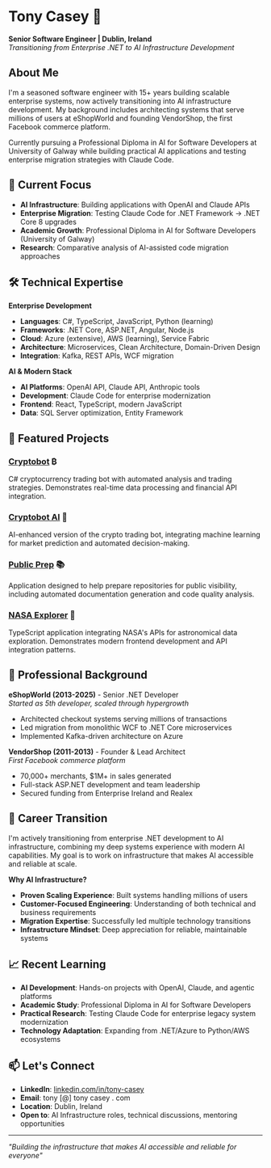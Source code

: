 # Tony Casey 👋

**Senior Software Engineer | Dublin, Ireland**  
*Transitioning from Enterprise .NET to AI Infrastructure Development*

## About Me

I'm a seasoned software engineer with 15+ years building scalable enterprise systems, now actively transitioning into AI infrastructure development. My background includes architecting systems that serve millions of users at eShopWorld and founding VendorShop, the first Facebook commerce platform.

Currently pursuing a Professional Diploma in AI for Software Developers at University of Galway while building practical AI applications and testing enterprise migration strategies with Claude Code.

## 🔭 Current Focus

- **AI Infrastructure**: Building applications with OpenAI and Claude APIs
- **Enterprise Migration**: Testing Claude Code for .NET Framework → .NET Core 8 upgrades
- **Academic Growth**: Professional Diploma in AI for Software Developers (University of Galway)
- **Research**: Comparative analysis of AI-assisted code migration approaches

## 🛠️ Technical Expertise

**Enterprise Development**
- **Languages**: C#, TypeScript, JavaScript, Python (learning)
- **Frameworks**: .NET Core, ASP.NET, Angular, Node.js
- **Cloud**: Azure (extensive), AWS (learning), Service Fabric
- **Architecture**: Microservices, Clean Architecture, Domain-Driven Design
- **Integration**: Kafka, REST APIs, WCF migration

**AI & Modern Stack**
- **AI Platforms**: OpenAI API, Claude API, Anthropic tools
- **Development**: Claude Code for enterprise modernization
- **Frontend**: React, TypeScript, modern JavaScript
- **Data**: SQL Server optimization, Entity Framework

## 🚀 Featured Projects

### [Cryptobot](https://github.com/TonyCasey/cryptobot) ₿
C# cryptocurrency trading bot with automated analysis and trading strategies. Demonstrates real-time data processing and financial API integration.

### [Cryptobot AI](https://github.com/TonyCasey/cryptobot-ai) 🤖
AI-enhanced version of the crypto trading bot, integrating machine learning for market prediction and automated decision-making.

### [Public Prep](https://github.com/TonyCasey/public-prep) 📚
Application designed to help prepare repositories for public visibility, including automated documentation generation and code quality analysis.

### [NASA Explorer](https://github.com/TonyCasey/nasa-explorer) 🌌
TypeScript application integrating NASA's APIs for astronomical data exploration. Demonstrates modern frontend development and API integration patterns.

## 💼 Professional Background

**eShopWorld (2013-2025)** - Senior .NET Developer  
*Started as 5th developer, scaled through hypergrowth*
- Architected checkout systems serving millions of transactions
- Led migration from monolithic WCF to .NET Core microservices
- Implemented Kafka-driven architecture on Azure

**VendorShop (2011-2013)** - Founder & Lead Architect  
*First Facebook commerce platform*
- 70,000+ merchants, $1M+ in sales generated
- Full-stack ASP.NET development and team leadership
- Secured funding from Enterprise Ireland and Realex

## 🎯 Career Transition

I'm actively transitioning from enterprise .NET development to AI infrastructure, combining my deep systems experience with modern AI capabilities. My goal is to work on infrastructure that makes AI accessible and reliable at scale.

**Why AI Infrastructure?**
- **Proven Scaling Experience**: Built systems handling millions of users
- **Customer-Focused Engineering**: Understanding of both technical and business requirements  
- **Migration Expertise**: Successfully led multiple technology transitions
- **Infrastructure Mindset**: Deep appreciation for reliable, maintainable systems

## 📈 Recent Learning

- **AI Development**: Hands-on projects with OpenAI, Claude, and agentic platforms
- **Academic Study**: Professional Diploma in AI for Software Developers
- **Practical Research**: Testing Claude Code for enterprise legacy system modernization
- **Technology Adaptation**: Expanding from .NET/Azure to Python/AWS ecosystems

## 📫 Let's Connect

- **LinkedIn**: [linkedin.com/in/tony-casey](https://linkedin.com/in/tony-casey)
- **Email**: tony [@] tony casey . com
- **Location**: Dublin, Ireland
- **Open to**: AI Infrastructure roles, technical discussions, mentoring opportunities

---

*"Building the infrastructure that makes AI accessible and reliable for everyone"*
